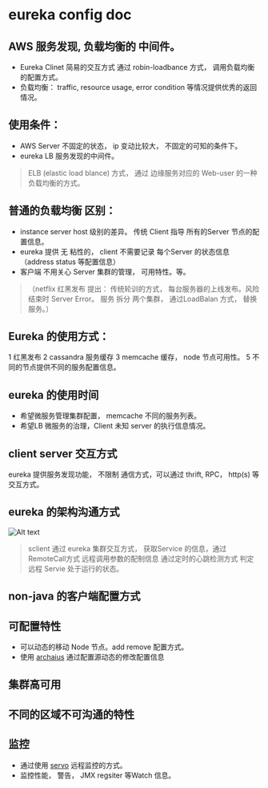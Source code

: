 # eureka config doc

## AWS 服务发现, 负载均衡的 中间件。

- Eureka Clinet 简易的交互方式 通过 robin-loadbance 方式， 调用负载均衡的配置方式。
- 负载均衡： traffic, resource usage, error condition 等情况提供优秀的返回情况。

## 使用条件：

- AWS Server 不固定的状态， ip 变动比较大， 不固定的可知的条件下。
- eureka LB 服务发现的中间件。
> ELB (elastic load blance) 方式， 通过  边缘服务对应的 Web-user 的一种负载均衡的方式。

## 普通的负载均衡 区别：

- instance server host 级别的差异。 传统 Client 指导 所有的Server 节点的配置信息。
- eureka 提供 无 粘性的， client 不需要记录 每个Server 的状态信息 （address status 等配置信息）
- 客户端 不用关心 Server 集群的管理， 可用特性。等。
> （netflix 红黑发布 提出： 传统轮训的方式， 每台服务器的上线发布。风险 结束时 Server Error。 服务 拆分 两个集群， 通过LoadBalan 方式， 替换服务。）

## Eureka 的使用方式：

  1 红黑发布
  2 cassandra 服务缓存
  3 memcache 缓存， node 节点可用性。
  5 不同的节点提供不同的服务配置信息。

## eureka 的使用时间

- 希望微服务管理集群配置， memcache 不同的服务列表。
- 希望LB 微服务的治理，Client 未知 server 的执行信息情况。

## client server 交互方式

eureka 提供服务发现功能， 不限制 通信方式，可以通过 thrift, RPC， http(s) 等交互方式。

## eureka 的架构沟通方式

![Alt text](https://github.com/Netflix/eureka/raw/master/images/eureka_architecture.png "Optional title")

> sclient 通过 eureka 集群交互方式， 获取Service 的信息，通过RemoteCall方式 远程调用参数的配制信息
通过定时的心跳检测方式 判定 远程 Servie 处于运行的状态。

## non-java 的客户端配置方式

## 可配置特性

- 可以动态的移动 Node 节点。add remove 配置方式。
- 使用  [archaius](https://github.com/Netflix/archaius)  通过配置源动态的修改配置信息

## 集群高可用

## 不同的区域不可沟通的特性

## 监控

- 通过使用 [servo](https://github.com/Netflix/servo/wiki) 远程监控的方式。
- 监控性能， 警告， JMX regsiter 等Watch 信息。